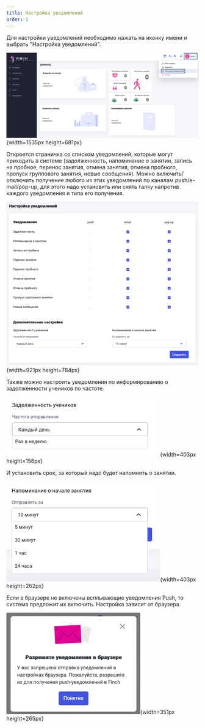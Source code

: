 ```yaml
---
title: Настройка уведомлений
order: 1
---
```


Для настройки уведомлений необходимо нажать на иконку имени и выбрать "Настройка уведомлений".

![](./nastroyka-uvedomleniy-5.png){width=1535px height=681px}

Откроется страничка со списком уведомлений, которые могут приходить в системе (задолженность, напоминание о занятии, запись на пробное, перенос занятия, отмена занятия, отмена пробного, пропуск группового занятия, новые сообщения). Можно включить/отключить получение любого из этих уведомлений по каналам push/e-mail/pop-up, для этого надо установить или снять галку напротив каждого уведомления и типа его получения.

![](./nastroyka-uvedomleniy-4.png){width=921px height=784px}

Также можно настроить уведомления по информированию о задолженности учеников по частоте.

![](./nastroyka-uvedomleniy-3.png){width=403px height=156px}

И установить срок, за который надо будет напомнить о занятии.

![](./nastroyka-uvedomleniy-2.png){width=403px height=262px}

Если в браузере не включены всплывающие уведомления Push, то система предложит их включить. Настройка зависит от браузера.

![](./nastroyka-uvedomleniy.png){width=351px height=265px}